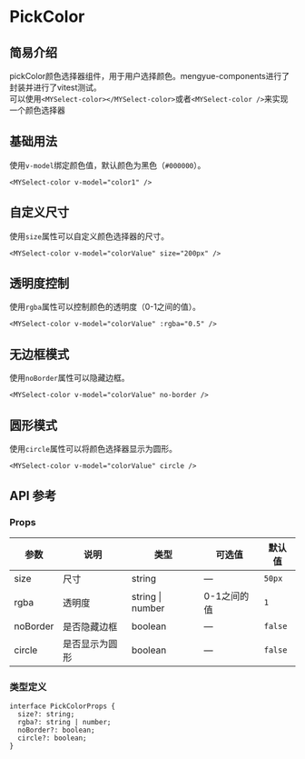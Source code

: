 # PickColor
## 简易介绍
pickColor颜色选择器组件，用于用户选择颜色。mengyue-components进行了封装并进行了vitest测试。<br />
可以使用`<MYSelect-color></MYSelect-color>`或者`<MYSelect-color />`来实现一个颜色选择器

## 基础用法
使用`v-model`绑定颜色值，默认颜色为黑色（`#000000`）。
```vue
<MYSelect-color v-model="color1" />
```
<MYSelect-color v-model="color1" />

## 自定义尺寸
使用`size`属性可以自定义颜色选择器的尺寸。
```vue
<MYSelect-color v-model="colorValue" size="200px" />
```
<MYSelect-color v-model="color1" size="200px" />

## 透明度控制
使用`rgba`属性可以控制颜色的透明度（0-1之间的值）。
```vue
<MYSelect-color v-model="colorValue" :rgba="0.5" />
```
<MYSelect-color v-model="colorValue" :rgba="0.5" />

## 无边框模式
使用`noBorder`属性可以隐藏边框。
```vue
<MYSelect-color v-model="colorValue" no-border />
```
<MYSelect-color v-model="colorValue" no-border />

## 圆形模式
使用`circle`属性可以将颜色选择器显示为圆形。
```vue
<MYSelect-color v-model="colorValue" circle />
```
<MYSelect-color v-model="colorValue" circle />

## API 参考

### Props
| 参数        | 说明         | 类型     | 可选值                              | 默认值  |
|------------|-------------|---------|-----------------------------------|--------|
| size       | 尺寸         | string  | —                               | `50px` |
| rgba       | 透明度       | string \| number | 0-1之间的值 | `1`    |
| noBorder   | 是否隐藏边框 | boolean | —                               | `false` |
| circle     | 是否显示为圆形 | boolean | —                               | `false` |

### 类型定义
```vue
interface PickColorProps {
  size?: string;
  rgba?: string | number;
  noBorder?: boolean;
  circle?: boolean;
}
```